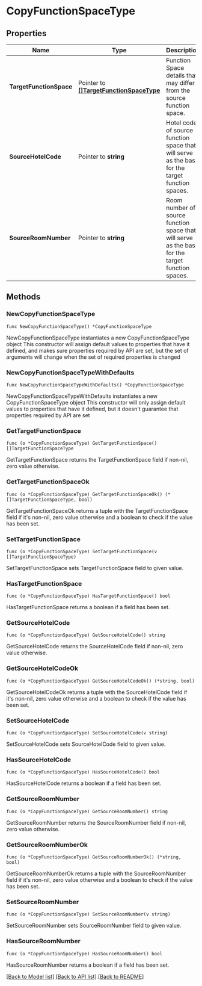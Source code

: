 # CopyFunctionSpaceType

## Properties

Name | Type | Description | Notes
------------ | ------------- | ------------- | -------------
**TargetFunctionSpace** | Pointer to [**[]TargetFunctionSpaceType**](TargetFunctionSpaceType.md) | Function Space details that may differ from the source function space. | [optional] 
**SourceHotelCode** | Pointer to **string** | Hotel code of source function space that will serve as the basis for the target function spaces. | [optional] 
**SourceRoomNumber** | Pointer to **string** | Room number of source function space that will serve as the basis for the target function spaces. | [optional] 

## Methods

### NewCopyFunctionSpaceType

`func NewCopyFunctionSpaceType() *CopyFunctionSpaceType`

NewCopyFunctionSpaceType instantiates a new CopyFunctionSpaceType object
This constructor will assign default values to properties that have it defined,
and makes sure properties required by API are set, but the set of arguments
will change when the set of required properties is changed

### NewCopyFunctionSpaceTypeWithDefaults

`func NewCopyFunctionSpaceTypeWithDefaults() *CopyFunctionSpaceType`

NewCopyFunctionSpaceTypeWithDefaults instantiates a new CopyFunctionSpaceType object
This constructor will only assign default values to properties that have it defined,
but it doesn't guarantee that properties required by API are set

### GetTargetFunctionSpace

`func (o *CopyFunctionSpaceType) GetTargetFunctionSpace() []TargetFunctionSpaceType`

GetTargetFunctionSpace returns the TargetFunctionSpace field if non-nil, zero value otherwise.

### GetTargetFunctionSpaceOk

`func (o *CopyFunctionSpaceType) GetTargetFunctionSpaceOk() (*[]TargetFunctionSpaceType, bool)`

GetTargetFunctionSpaceOk returns a tuple with the TargetFunctionSpace field if it's non-nil, zero value otherwise
and a boolean to check if the value has been set.

### SetTargetFunctionSpace

`func (o *CopyFunctionSpaceType) SetTargetFunctionSpace(v []TargetFunctionSpaceType)`

SetTargetFunctionSpace sets TargetFunctionSpace field to given value.

### HasTargetFunctionSpace

`func (o *CopyFunctionSpaceType) HasTargetFunctionSpace() bool`

HasTargetFunctionSpace returns a boolean if a field has been set.

### GetSourceHotelCode

`func (o *CopyFunctionSpaceType) GetSourceHotelCode() string`

GetSourceHotelCode returns the SourceHotelCode field if non-nil, zero value otherwise.

### GetSourceHotelCodeOk

`func (o *CopyFunctionSpaceType) GetSourceHotelCodeOk() (*string, bool)`

GetSourceHotelCodeOk returns a tuple with the SourceHotelCode field if it's non-nil, zero value otherwise
and a boolean to check if the value has been set.

### SetSourceHotelCode

`func (o *CopyFunctionSpaceType) SetSourceHotelCode(v string)`

SetSourceHotelCode sets SourceHotelCode field to given value.

### HasSourceHotelCode

`func (o *CopyFunctionSpaceType) HasSourceHotelCode() bool`

HasSourceHotelCode returns a boolean if a field has been set.

### GetSourceRoomNumber

`func (o *CopyFunctionSpaceType) GetSourceRoomNumber() string`

GetSourceRoomNumber returns the SourceRoomNumber field if non-nil, zero value otherwise.

### GetSourceRoomNumberOk

`func (o *CopyFunctionSpaceType) GetSourceRoomNumberOk() (*string, bool)`

GetSourceRoomNumberOk returns a tuple with the SourceRoomNumber field if it's non-nil, zero value otherwise
and a boolean to check if the value has been set.

### SetSourceRoomNumber

`func (o *CopyFunctionSpaceType) SetSourceRoomNumber(v string)`

SetSourceRoomNumber sets SourceRoomNumber field to given value.

### HasSourceRoomNumber

`func (o *CopyFunctionSpaceType) HasSourceRoomNumber() bool`

HasSourceRoomNumber returns a boolean if a field has been set.


[[Back to Model list]](../README.md#documentation-for-models) [[Back to API list]](../README.md#documentation-for-api-endpoints) [[Back to README]](../README.md)



